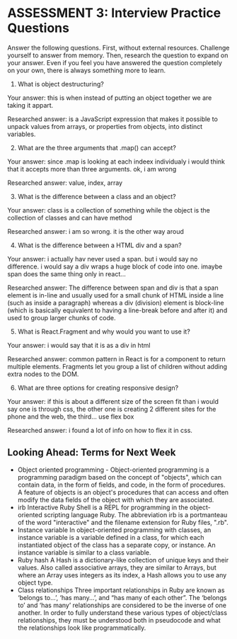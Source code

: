 # ASSESSMENT 3: Interview Practice Questions

Answer the following questions. First, without external resources. Challenge yourself to answer from memory. Then, research the question to expand on your answer. Even if you feel you have answered the question completely on your own, there is always something more to learn.

1. What is object destructuring?

  Your answer: this is when instead of putting an object together we are taking it appart.

  Researched answer: is a JavaScript expression that makes it possible to unpack values from arrays, or properties from objects, into distinct variables.



2. What are the three arguments that .map() can accept?

  Your answer: since .map is looking at each indeex individualy i would think that it accepts more than three arguments. ok, i am wrong

  Researched answer: value, index, array 



3. What is the difference between a class and an object?

  Your answer: class is a collection of something while the object is the collection of classes and can have method

  Researched answer: i am so wrong. it is the other way aroud



4. What is the difference between a HTML div and a span?
 
  Your answer: i actually hav never used a span. but i would say no difference. i would say a div wraps a huge block of code into one. imaybe span does the same thing only in react...

  Researched answer: The difference between span and div is that a span element is in-line and usually used for a small chunk of HTML inside a line (such as inside a paragraph) whereas a div (division) element is block-line (which is basically equivalent to having a line-break before and after it) and used to group larger chunks of code.

5. What is React.Fragment and why would you want to use it?
  
  Your answer: i would say that it is as a div in html
  
  Researched answer:  common pattern in React is for a component to return multiple elements. Fragments let you group a list of children without adding extra nodes to the DOM.

6. What are three options for creating responsive design?

  Your answer: if this is about a different size of the screen fit than i would say one is through css, the other one is creating 2 different sites for the phone and the web, the third... use flex box

  Researched answer: i found a lot of info on how to flex it in css. 



## Looking Ahead: Terms for Next Week
- Object oriented programming - 
        Object-oriented programming is a programming paradigm based on the concept of "objects", 
        which can contain data, in the form of fields, and code, in the form of procedures. 
        A feature of objects is an object's procedures that can access and often modify the data fields of the object with which they are associated.
- irb
        Interactive Ruby Shell is a REPL for programming in the object-oriented scripting language Ruby. 
        The abbreviation irb is a portmanteau of the word "interactive" and the filename extension for Ruby files, ".rb".
- Instance variable
        In object-oriented programming with classes, an instance variable is a variable defined in a class, 
        for which each instantiated object of the class has a separate copy, or instance. 
        An instance variable is similar to a class variable.
- Ruby hash
        A Hash is a dictionary-like collection of unique keys and their values. 
        Also called associative arrays, they are similar to Arrays, 
        but where an Array uses integers as its index, a Hash allows you to use any object type.
- Class relationships
        Three important relationships in Ruby are known as ‘belongs to…’, ‘has many…’, 
        and “has many of each other”. The ‘belongs to’ and ‘has many’ relationships are considered to be the inverse of one another. 
        In order to fully understand these various types of object/class relationships, 
        they must be understood both in pseudocode and what the relationships look like programmatically.
